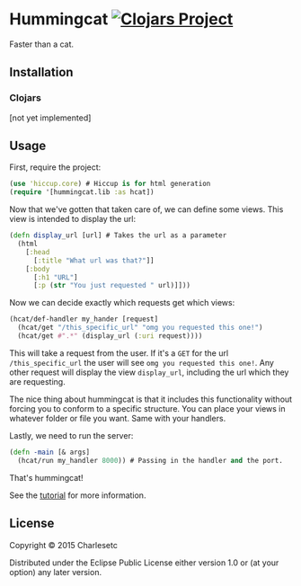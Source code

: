 # Hummingcat [![Clojars Project](http://clojars.org/hummingcat/latest-version.svg)](http://clojars.org/hummingcat)
Faster than a cat.

## Installation

### Clojars

[not yet implemented]

## Usage

First, require the project:
```clojure 
(use 'hiccup.core) # Hiccup is for html generation
(require '[hummingcat.lib :as hcat])
```

Now that we've gotten that taken care of, we can define some views. This view is intended to display the url:

```clojure
(defn display_url [url] # Takes the url as a parameter
  (html
    [:head
      [:title "What url was that?"]]
    [:body
      [:h1 "URL"]
      [:p (str "You just requested " url)]]))
```

Now we can decide exactly which requests get which views:

```clojure
(hcat/def-handler my_hander [request]
  (hcat/get "/this_specific_url" "omg you requested this one!")
  (hcat/get #".*" (display_url (:uri request))))
```

This will take a request from the user. If it's a `GET` for the url `/this_specific_url` the user will see `omg you requested this one!`. Any other request will display the view `display_url`, including the url which they are requesting.

The nice thing about hummingcat is that it includes this functionality without forcing you to conform to a specific structure. You can place your views in whatever folder or file you want. Same with your handlers. 

Lastly, we need to run the server:

```clojure
(defn -main [& args]
  (hcat/run my_handler 8000)) # Passing in the handler and the port.
```

That's hummingcat!

See the [tutorial](tutorial/) for more information.

## License

Copyright © 2015 Charlesetc

Distributed under the Eclipse Public License either version 1.0 or (at
your option) any later version.
